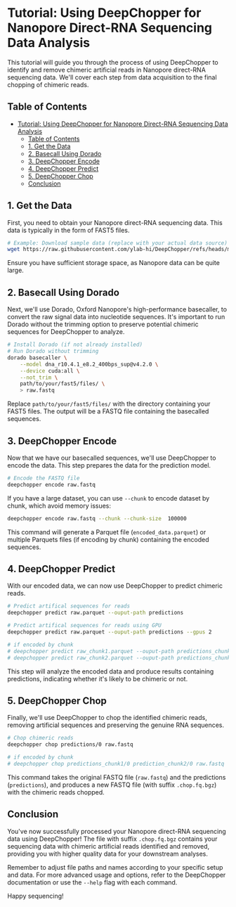 # Tutorial: Using DeepChopper for Nanopore Direct-RNA Sequencing Data Analysis

This tutorial will guide you through the process of using DeepChopper to identify and remove chimeric artificial reads in Nanopore direct-RNA sequencing data. We'll cover each step from data acquisition to the final chopping of chimeric reads.

## Table of Contents

- [Tutorial: Using DeepChopper for Nanopore Direct-RNA Sequencing Data Analysis](#tutorial-using-deepchopper-for-nanopore-direct-rna-sequencing-data-analysis)
  - [Table of Contents](#table-of-contents)
  - [1. Get the Data](#1-get-the-data)
  - [2. Basecall Using Dorado](#2-basecall-using-dorado)
  - [3. DeepChopper Encode](#3-deepchopper-encode)
  - [4. DeepChopper Predict](#4-deepchopper-predict)
  - [5. DeepChopper Chop](#5-deepchopper-chop)
  - [Conclusion](#conclusion)

## 1. Get the Data

First, you need to obtain your Nanopore direct-RNA sequencing data. This data is typically in the form of FAST5 files.

```bash
# Example: Download sample data (replace with your actual data source)
wget https://raw.githubusercontent.com/ylab-hi/DeepChopper/refs/heads/main/tests/data/250_internal.fq
```

Ensure you have sufficient storage space, as Nanopore data can be quite large.

## 2. Basecall Using Dorado

Next, we'll use Dorado, Oxford Nanopore's high-performance basecaller, to convert the raw signal data into nucleotide sequences.
It's important to run Dorado without the trimming option to preserve potential chimeric sequences for DeepChopper to analyze.

```bash
# Install Dorado (if not already installed)
# Run Dorado without trimming
dorado basecaller \
    --model dna_r10.4.1_e8.2_400bps_sup@v4.2.0 \
    --device cuda:all \
    --not_trim \
    path/to/your/fast5/files/ \
    > raw.fastq
```

Replace `path/to/your/fast5/files/` with the directory containing your FAST5 files.
The output will be a FASTQ file containing the basecalled sequences.

## 3. DeepChopper Encode

Now that we have our basecalled sequences, we'll use DeepChopper to encode the data.
This step prepares the data for the prediction model.

```bash
# Encode the FASTQ file
deepchopper encode raw.fastq
```

If you have a large dataset, you can use `--chunk` to encode dataset by chunk, which avoid memory issues:

```bash
deepchopper encode raw.fastq --chunk --chunk-size  100000
```

This command will generate a Parquet file (`encoded_data.parquet`) or multiple Parquets files (if encoding by chunk) containing the encoded sequences.

## 4. DeepChopper Predict

With our encoded data, we can now use DeepChopper to predict chimeric reads.

```bash
# Predict artifical sequences for reads
deepchopper predict raw.parquet --ouput-path predictions

# Predict artifical sequences for reads using GPU
deepchopper predict raw.parquet --ouput-path predictions --gpus 2

# if encoded by chunk
# deepchopper predict raw_chunk1.parquet --ouput-path predictions_chunk1
# deepchopper predict raw_chunk2.parquet --ouput-path predictions_chunk2
```

This step will analyze the encoded data and produce results containing predictions, indicating whether it's likely to be chimeric or not.

## 5. DeepChopper Chop

Finally, we'll use DeepChopper to chop the identified chimeric reads, removing artificial sequences and preserving the genuine RNA sequences.

```bash
# Chop chimeric reads
deepchopper chop predictions/0 raw.fastq

# if encoded by chunk
# deepchopper chop predictions_chunk1/0 prediction_chunk2/0 raw.fastq
```

This command takes the original FASTQ file (`raw.fastq`) and the predictions (`predictions`), and produces a new FASTQ file (with suffix `.chop.fq.bgz`) with the chimeric reads chopped.

## Conclusion

You've now successfully processed your Nanopore direct-RNA sequencing data using DeepChopper!
The file with suffix `.chop.fq.bgz` contains your sequencing data with chimeric artificial reads identified and removed, providing you with higher quality data for your downstream analyses.

Remember to adjust file paths and names according to your specific setup and data.
For more advanced usage and options, refer to the DeepChopper documentation or use the `--help` flag with each command.

Happy sequencing!
